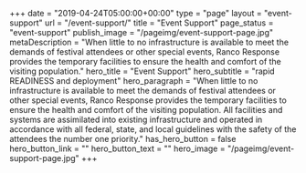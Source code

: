 +++
date = "2019-04-24T05:00:00+00:00"
type = "page"
layout = "event-support"
url = "/event-support/"
title = "Event Support"
page_status = "event-support"
publish_image = "/pageimg/event-support-page.jpg"
metaDescription = "When little to no infrastructure is available to meet the demands of festival attendees or other special events, Ranco Response provides the temporary facilities to ensure the health and comfort of the visiting population."
hero_title = "Event Support"
hero_subtitle = "rapid READINESS and deployment"
hero_paragraph = "When little to no infrastructure is available to meet the demands of festival attendees or other special events, Ranco Response provides the temporary facilities to ensure the health and comfort of the visiting population. All facilities and systems are assimilated into existing infrastructure and operated in accordance with all federal, state, and local guidelines with the safety of the attendees the number one priority."
has_hero_button = false
hero_button_link = ""
hero_button_text = ""
hero_image = "/pageimg/event-support-page.jpg"
+++